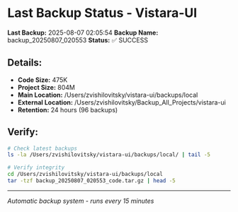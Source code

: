 # Last Backup Status - Vistara-UI

**Last Backup:** 2025-08-07 02:05:54
**Backup Name:** backup_20250807_020553
**Status:** ✅ SUCCESS

## Details:
- **Code Size:** 475K
- **Project Size:** 804M
- **Main Location:** /Users/zvishilovitsky/vistara-ui/backups/local
- **External Location:** /Users/zvishilovitsky/Backup_All_Projects/vistara-ui
- **Retention:** 24 hours (96 backups)

## Verify:
```bash
# Check latest backups
ls -la /Users/zvishilovitsky/vistara-ui/backups/local/ | tail -5

# Verify integrity
cd /Users/zvishilovitsky/vistara-ui/backups/local
tar -tzf backup_20250807_020553_code.tar.gz | head -5
```

---
*Automatic backup system - runs every 15 minutes*
